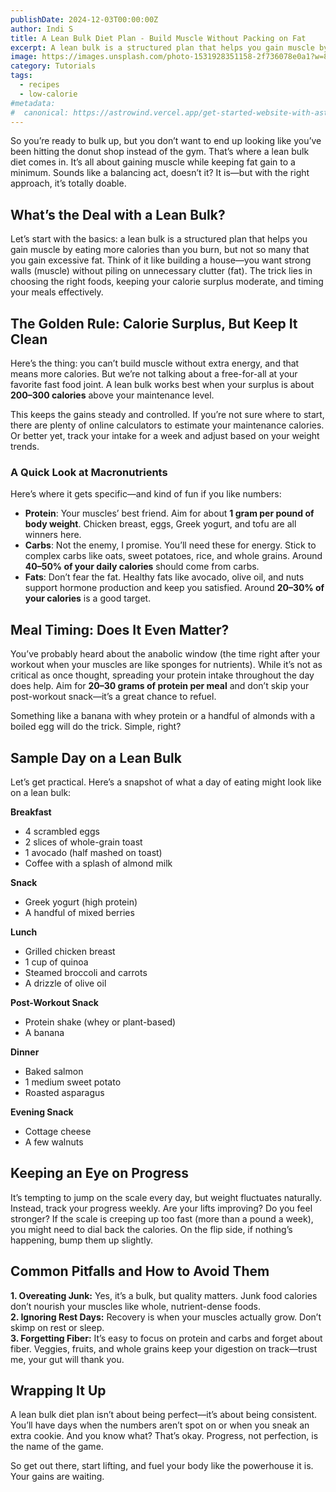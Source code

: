 ```yaml
---
publishDate: 2024-12-03T00:00:00Z
author: Indi S
title: A Lean Bulk Diet Plan - Build Muscle Without Packing on Fat  
excerpt: A lean bulk is a structured plan that helps you gain muscle by eating more calories than you burn, but not so many that you gain excessive fat. Think of it like building a house—you want strong walls (muscle) without piling on unnecessary clutter (fat). The trick lies in choosing the right foods, keeping your calorie surplus moderate, and timing your meals effectively.
image: https://images.unsplash.com/photo-1531928351158-2f736078e0a1?w=800&auto=format&fit=crop&q=60&ixlib=rb-4.0.3&ixid=M3wxMjA3fDB8MHxzZWFyY2h8MXx8ZGlldHxlbnwwfHwwfHx8Mg%3D%3D
category: Tutorials
tags:
  - recipes
  - low-calorie
#metadata:
#  canonical: https://astrowind.vercel.app/get-started-website-with-astro-tailwind-css
---
```


So you’re ready to bulk up, but you don’t want to end up looking like you’ve been hitting the donut shop instead of the gym. That’s where a lean bulk diet comes in. It’s all about gaining muscle while keeping fat gain to a minimum. Sounds like a balancing act, doesn’t it? It is—but with the right approach, it’s totally doable.

## What’s the Deal with a Lean Bulk?  

Let’s start with the basics: a lean bulk is a structured plan that helps you gain muscle by eating more calories than you burn, but not so many that you gain excessive fat. Think of it like building a house—you want strong walls (muscle) without piling on unnecessary clutter (fat). The trick lies in choosing the right foods, keeping your calorie surplus moderate, and timing your meals effectively.

## The Golden Rule: Calorie Surplus, But Keep It Clean  

Here’s the thing: you can’t build muscle without extra energy, and that means more calories. But we’re not talking about a free-for-all at your favorite fast food joint. A lean bulk works best when your surplus is about **200–300 calories** above your maintenance level.  

This keeps the gains steady and controlled. If you’re not sure where to start, there are plenty of online calculators to estimate your maintenance calories. Or better yet, track your intake for a week and adjust based on your weight trends.  

### A Quick Look at Macronutrients  

Here’s where it gets specific—and kind of fun if you like numbers:  

- **Protein**: Your muscles’ best friend. Aim for about **1 gram per pound of body weight**. Chicken breast, eggs, Greek yogurt, and tofu are all winners here.  
- **Carbs**: Not the enemy, I promise. You’ll need these for energy. Stick to complex carbs like oats, sweet potatoes, rice, and whole grains. Around **40–50% of your daily calories** should come from carbs.  
- **Fats**: Don’t fear the fat. Healthy fats like avocado, olive oil, and nuts support hormone production and keep you satisfied. Around **20–30% of your calories** is a good target.

## Meal Timing: Does It Even Matter?  

You’ve probably heard about the anabolic window (the time right after your workout when your muscles are like sponges for nutrients). While it’s not as critical as once thought, spreading your protein intake throughout the day does help. Aim for **20–30 grams of protein per meal** and don’t skip your post-workout snack—it’s a great chance to refuel.  

Something like a banana with whey protein or a handful of almonds with a boiled egg will do the trick. Simple, right?

## Sample Day on a Lean Bulk  

Let’s get practical. Here’s a snapshot of what a day of eating might look like on a lean bulk:  

**Breakfast**  
- 4 scrambled eggs  
- 2 slices of whole-grain toast  
- 1 avocado (half mashed on toast)  
- Coffee with a splash of almond milk  

**Snack**  
- Greek yogurt (high protein)  
- A handful of mixed berries  

**Lunch**  
- Grilled chicken breast  
- 1 cup of quinoa  
- Steamed broccoli and carrots  
- A drizzle of olive oil  

**Post-Workout Snack**  
- Protein shake (whey or plant-based)  
- A banana  

**Dinner**  
- Baked salmon  
- 1 medium sweet potato  
- Roasted asparagus  

**Evening Snack**  
- Cottage cheese  
- A few walnuts  

## Keeping an Eye on Progress  

It’s tempting to jump on the scale every day, but weight fluctuates naturally. Instead, track your progress weekly. Are your lifts improving? Do you feel stronger? If the scale is creeping up too fast (more than a pound a week), you might need to dial back the calories. On the flip side, if nothing’s happening, bump them up slightly.

## Common Pitfalls and How to Avoid Them  

**1. Overeating Junk:** Yes, it’s a bulk, but quality matters. Junk food calories don’t nourish your muscles like whole, nutrient-dense foods.  
**2. Ignoring Rest Days:** Recovery is when your muscles actually grow. Don’t skimp on rest or sleep.  
**3. Forgetting Fiber:** It’s easy to focus on protein and carbs and forget about fiber. Veggies, fruits, and whole grains keep your digestion on track—trust me, your gut will thank you.

## Wrapping It Up  

A lean bulk diet plan isn’t about being perfect—it’s about being consistent. You’ll have days when the numbers aren’t spot on or when you sneak an extra cookie. And you know what? That’s okay. Progress, not perfection, is the name of the game.  

So get out there, start lifting, and fuel your body like the powerhouse it is. Your gains are waiting.